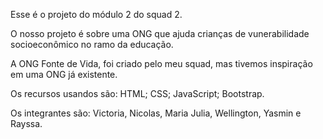 Esse é o projeto do módulo 2 do squad 2. 

O nosso projeto é sobre uma ONG que ajuda crianças de vunerabilidade socioeconômico no ramo da educação. 

A ONG Fonte de Vida, foi criado pelo meu squad, mas tivemos inspiração em uma ONG já existente.

Os recursos usandos são:
HTML;
CSS;
JavaScript;
Bootstrap.

Os integrantes são: Victoria, Nicolas, Maria Julia, Wellington, Yasmin e Rayssa.
